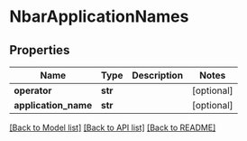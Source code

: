 # NbarApplicationNames

## Properties
Name | Type | Description | Notes
------------ | ------------- | ------------- | -------------
**operator** | **str** |  | [optional] 
**application_name** | **str** |  | [optional] 

[[Back to Model list]](../README.md#documentation-for-models) [[Back to API list]](../README.md#documentation-for-api-endpoints) [[Back to README]](../README.md)

